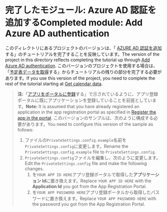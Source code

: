 # <a name="completed-module-add-azure-ad-authentication"></a><span data-ttu-id="076e2-101">完了したモジュール: Azure AD 認証を追加する</span><span class="sxs-lookup"><span data-stu-id="076e2-101">Completed module: Add Azure AD authentication</span></span>

<span data-ttu-id="076e2-102">このディレクトリにあるプロジェクトのバージョンは、「 [AZURE AD 認証を追加](https://docs.microsoft.com/graph/training/aspnet-tutorial?tutorial-step=3)する」のチュートリアルを完了することを反映しています。</span><span class="sxs-lookup"><span data-stu-id="076e2-102">The version of the project in this directory reflects completing the tutorial up through [Add Azure AD authentication](https://docs.microsoft.com/graph/training/aspnet-tutorial?tutorial-step=3).</span></span> <span data-ttu-id="076e2-103">このバージョンのプロジェクトを使用する場合は、「[予定表データを取得](https://docs.microsoft.com/graph/training/aspnet-tutorial?tutorial-step=4)する」からチュートリアルの残りの部分を完了する必要があります。</span><span class="sxs-lookup"><span data-stu-id="076e2-103">If you use this version of the project, you need to complete the rest of the tutorial starting at [Get calendar data](https://docs.microsoft.com/graph/training/aspnet-tutorial?tutorial-step=4).</span></span>

> <span data-ttu-id="076e2-104">**注:**「[アプリをポータルに登録](https://docs.microsoft.com/graph/training/aspnet-tutorial?tutorial-step=2)する」で示されているように、アプリ登録ポータルに既にアプリケーションを登録していることを前提としています。</span><span class="sxs-lookup"><span data-stu-id="076e2-104">**Note:** It is assumed that you have already registered an application in the app registration portal as specified in [Register the app in the portal](https://docs.microsoft.com/graph/training/aspnet-tutorial?tutorial-step=2).</span></span> <span data-ttu-id="076e2-105">このバージョンのサンプルは、次のように構成する必要があります。</span><span class="sxs-lookup"><span data-stu-id="076e2-105">You need to configure this version of the sample as follows:</span></span>
>
> 1. <span data-ttu-id="076e2-106">ファイルの`PrivateSettings.config.example`名前を`PrivateSettings.config`に変更します。</span><span class="sxs-lookup"><span data-stu-id="076e2-106">Rename the `PrivateSettings.config.example` file to `PrivateSettings.config`.</span></span>
> 1. <span data-ttu-id="076e2-107">`PrivateSettings.config`ファイルを編集し、次のように変更します。</span><span class="sxs-lookup"><span data-stu-id="076e2-107">Edit the `PrivateSettings.config` file and make the following changes.</span></span>
>     1. <span data-ttu-id="076e2-108">を`YOUR APP ID HERE`アプリ登録ポータルで取得した**アプリケーション Id**に置き換えます。</span><span class="sxs-lookup"><span data-stu-id="076e2-108">Replace `YOUR APP ID HERE` with the **Application Id** you got from the App Registration Portal.</span></span>
>     1. <span data-ttu-id="076e2-109">を`YOUR APP PASSWORD HERE`アプリ登録ポータルから取得したパスワードに置き換えます。</span><span class="sxs-lookup"><span data-stu-id="076e2-109">Replace `YOUR APP PASSWORD HERE` with the password you got from the App Registration Portal.</span></span>